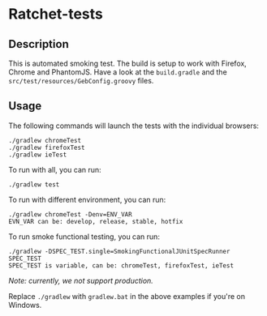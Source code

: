 # Ratchet-tests

## Description

This is automated smoking test.
The build is setup to work with Firefox, Chrome and PhantomJS. Have a look at the `build.gradle` and the `src/test/resources/GebConfig.groovy` files.

## Usage

The following commands will launch the tests with the individual browsers:
    
    ./gradlew chromeTest
    ./gradlew firefoxTest
    ./gradlew ieTest

To run with all, you can run:

    ./gradlew test

To run with different environment, you can run:

    ./gradlew chromeTest -Denv=ENV_VAR
    EVN_VAR can be: develop, release, stable, hotfix

To run smoke functional testing, you can run:

    ./gradlew -DSPEC_TEST.single=SmokingFunctionalJUnitSpecRunner SPEC_TEST
    SPEC_TEST is variable, can be: chromeTest, firefoxTest, ieTest

*Note: currently, we not support production.*

Replace `./gradlew` with `gradlew.bat` in the above examples if you're on Windows.